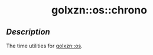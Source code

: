 <h1 align="center">golxzn::os::chrono</h1>

## __*Description*__

The time utilities for [golxzn::os](https://github.com/golxzn/os).
